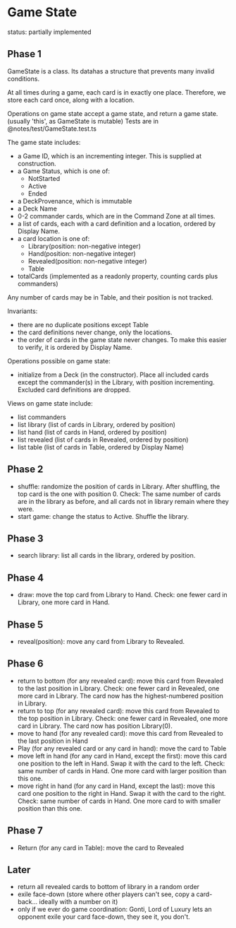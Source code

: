 # Game State

status: partially implemented

## Phase 1

GameState is a class. Its datahas a structure that prevents many invalid conditions.

At all times during a game, each card is in exactly one place. Therefore, we store each card once, along with a location.

Operations on game state accept a game state, and return a game state. (usually 'this', as GameState is mutable)
Tests are in @notes/test/GameState.test.ts

The game state includes:

- a Game ID, which is an incrementing integer. This is supplied at construction.
- a Game Status, which is one of:
  - NotStarted
  - Active
  - Ended
- a DeckProvenance, which is immutable
- a Deck Name
- 0-2 commander cards, which are in the Command Zone at all times.
- a list of cards, each with a card definition and a location, ordered by Display Name.
- a card location is one of:
  - Library(position: non-negative integer)
  - Hand(position: non-negative integer)
  - Revealed(position: non-negative integer)
  - Table
- totalCards (implemented as a readonly property, counting cards plus commanders)

Any number of cards may be in Table, and their position is not tracked.

Invariants:

- there are no duplicate positions except Table
- the card definitions never change, only the locations.
- the order of cards in the game state never changes. To make this easier to verify, it is ordered by Display Name.

Operations possible on game state:

- initialize from a Deck (in the constructor). Place all included cards except the commander(s) in the Library, with position incrementing. Excluded card definitions are dropped.

Views on game state include:

- list commanders
- list library (list of cards in Library, ordered by position)
- list hand (list of cards in Hand, ordered by position)
- list revealed (list of cards in Revealed, ordered by position)
- list table (list of cards in Table, ordered by Display Name)

## Phase 2

- shuffle: randomize the position of cards in Library. After shuffling, the top card is the one with position 0. Check: The same number of cards are in the library as before, and all cards not in library remain where they were.
- start game: change the status to Active. Shuffle the library.

## Phase 3

- search library: list all cards in the library, ordered by position.

## Phase 4

- draw: move the top card from Library to Hand. Check: one fewer card in Library, one more card in Hand.

## Phase 5

- reveal(position): move any card from Library to Revealed.

## Phase 6

- return to bottom (for any revealed card): move this card from Revealed to the last position in Library. Check: one fewer card in Revealed, one more card in Library. The card now has the highest-numbered position in Library.
- return to top (for any revealed card): move this card from Revealed to the top position in Library. Check: one fewer card in Revealed, one more card in Library. The card now has position Library(0).
- move to hand (for any revealed card): move this card from Revealed to the last position in Hand
- Play (for any revealed card or any card in hand): move the card to Table
- move left in hand (for any card in Hand, except the first): move this card one position to the left in Hand. Swap it with the card to the left. Check: same number of cards in Hand. One more card with larger position than this one.
- move right in hand (for any card in Hand, except the last): move this card one position to the right in Hand. Swap it with the card to the right. Check: same number of cards in Hand. One more card to with smaller position than this one.

## Phase 7

- Return (for any card in Table): move the card to Revealed

## Later

- return all revealed cards to bottom of library in a random order
- exile face-down (store where other players can't see, copy a card-back... ideally with a number on it)
- only if we ever do game coordination: Gonti, Lord of Luxury lets an opponent exile your card face-down, they see it, you don't.
